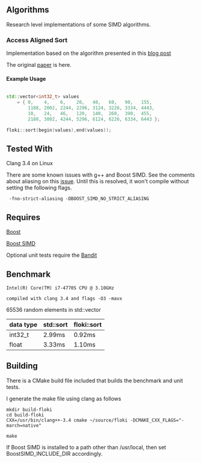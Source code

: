 ## Algorithms

Research level implementations of some SIMD algorithms. 

### Access Aligned Sort

Implementation based on the algorithm presented in this [blog post](http://seven-degrees-of-freedom.blogspot.com/2010/07/question-of-sorts.html)

The original [paper](http://www.dia.eui.upm.es/asignatu/pro_par/articulos/AASort.pdf) is here. 



#### Example Usage

```cpp

std::vector<int32_t> values
    = { 0,    4,    6,    20,   40,   60,   90,   155,
        1188, 2002, 2244, 2296, 3124, 3226, 3334, 4443,
        10,   24,   46,   120,  140,  260,  390,  455,
        2188, 3002, 4244, 5296, 6124, 6226, 6334, 6443 };

floki::sort(begin(values),end(values));

```

## Tested With

Clang 3.4 on Linux

There are some known issues with g++ and Boost SIMD.  See the comments about aliasing on this [issue](https://github.com/MetaScale/nt2/issues/741).  Until this is resolved, it won't compile without setting the following flags.  


```
 -fno-strict-aliasing -DBOOST_SIMD_NO_STRICT_ALIASING

 ```




## Requires

[Boost](http://boost.org)

[Boost SIMD](http://nt2.metascale.fr/doc/html/the_boost_simd_library.html)

Optional unit tests require the [Bandit](http://banditcpp.org/)
## Benchmark


```
Intel(R) Core(TM) i7-4770S CPU @ 3.10GHz

compiled with clang 3.4 and flags -O3 -mavx
```

65536 random elements in std::vector


data type  | std::sort | floki::sort
------------- | ------------- | -------------
int32_t  | 2.99ms | 0.92ms
float    | 3.33ms | 1.10ms

## Building

There is a CMake build file included that builds the benchmark and unit tests. 

I generate the make file using clang as follows

```
mkdir build-floki
cd build-floki
CXX=/usr/bin/clang++-3.4 cmake ~/source/floki -DCMAKE_CXX_FLAGS="-march=native"

make
```

If Boost SIMD is installed to a path other than /usr/local, then set BoostSIMD_INCLUDE_DIR accordingly.



